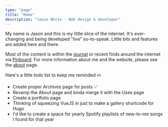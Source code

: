```yaml
---
type: "page"
title: "Home"
description: "Jason White - Web design & developer"
---
```


My name is Jason and this is my little slice of the internet. It's ever-changing and being developed "live" so-to-speak. Little bits and features are added here and there.

Most of the content is within the [journal](/journal/) or recent finds around the internet via <a href="https://pinboard.in/u:jasonwhite" target="_blank">Pinboard</a>. For more information about me and the website, please see the [about](/about/) page.

Here's a little todo list to keep me reminded ✏️

- Create proper Archives page for posts ✅
- Revamp the About page and kinda merge it with the Uses page
- Create a portfolio page
- Thinking of squeezing VueJS in just to make a gallery shortcode for Hugo
- I'd like to create a space for yearly Spotify playlists of new-to-me songs I found for that year
